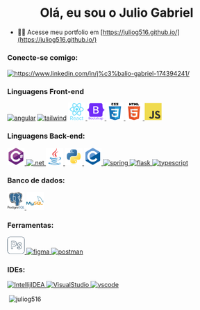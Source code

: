 <h1 align="center">Olá, eu sou o Julio Gabriel</h1>

<!-- <p align="left"> <img src="https://komarev.com/ghpvc/?username=juliog516&label=Profile%20views&color=0e75b6&style=flat" alt="juliog516" /> </p>

<p align="left"> <a href="https://github.com/ryo-ma/github-profile-trophy"><img src="https://github-profile-trophy.vercel.app/?username=juliog516" alt="juliog516" /></a> </p> -->

- 👨‍💻 Acesse meu portfolio em [https://juliog516.github.io/](https://juliog516.github.io/)

<h3 align="left">Conecte-se comigo:</h3>
<p align="left">
    <a href="https://www.linkedin.com/in/julio-gabriel-174394241/" target="blank"><img align="center"
            src="https://raw.githubusercontent.com/rahuldkjain/github-profile-readme-generator/master/src/images/icons/Social/linked-in-alt.svg"
            alt="https://www.linkedin.com/in/j%c3%balio-gabriel-174394241/" height="30" width="40" /></a>
</p>

<h3 align="left">Linguagens Front-end</h3>
<p align="left">

<a href="https://angular.dev/" target="_blank" rel="noreferrer"><img
src="https://cdn.jsdelivr.net/gh/devicons/devicon@latest/icons/angular/angular-original.svg" alt="angular"
width="40" height="40" /></a>
<a href="https://tailwindcss.com/" target="_blank" rel="noreferrer"><img
src="https://cdn.jsdelivr.net/gh/devicons/devicon@latest/icons/tailwindcss/tailwindcss-original.svg"
alt="tailwind" width="40" height="40" /></a>
<a href="https://reactjs.org/" target="_blank" rel="noreferrer"> <img
src="https://raw.githubusercontent.com/devicons/devicon/master/icons/react/react-original-wordmark.svg"
alt="react" width="40" height="40" />
</a>
<a href="https://getbootstrap.com" target="_blank" rel="noreferrer"> <img
src="https://raw.githubusercontent.com/devicons/devicon/master/icons/bootstrap/bootstrap-plain-wordmark.svg"
alt="bootstrap" width="40" height="40" /> </a><a href="https://www.w3schools.com/css/" target="_blank"
rel="noreferrer"> <img
src="https://raw.githubusercontent.com/devicons/devicon/master/icons/css3/css3-original-wordmark.svg"
alt="css3" width="40" height="40" /> </a> <a href="https://www.w3.org/html/" target="_blank"
rel="noreferrer"> <img
src="https://raw.githubusercontent.com/devicons/devicon/master/icons/html5/html5-original-wordmark.svg"
alt="html5" width="40" height="40" /> </a><a href="https://developer.mozilla.org/en-US/docs/Web/JavaScript"
target="_blank" rel="noreferrer"> <img
src="https://raw.githubusercontent.com/devicons/devicon/master/icons/javascript/javascript-original.svg"
alt="javascript" width="40" height="40" /> </a>

</a>




<h3 align="left">Linguagens Back-end: </h3>

<a href="https://www.w3schools.com/cs/" target="_blank" rel="noreferrer"> <img
        src="https://raw.githubusercontent.com/devicons/devicon/master/icons/csharp/csharp-original.svg" alt="csharp"
        width="40" height="40" />
</a>
<a href="https://dotnet.microsoft.com/" target="_blank" rel="noreferrer">
    <img src="https://cdn.jsdelivr.net/gh/devicons/devicon@latest/icons/dotnetcore/dotnetcore-plain.svg" alt=".net"
        width="40" height="40" />
</a>
<a href="https://www.java.com" target="_blank" rel="noreferrer">
    <img src="https://raw.githubusercontent.com/devicons/devicon/master/icons/java/java-original.svg" alt="java"
        width="40" height="40" />
</a>
<a href="https://www.python.org" target="_blank" rel="noreferrer">
    <img src="https://raw.githubusercontent.com/devicons/devicon/master/icons/python/python-original.svg" alt="python"
        width="40" height="40" />
</a>
<a href="https://www.cprogramming.com/" target="_blank" rel="noreferrer"> <img
        src="https://raw.githubusercontent.com/devicons/devicon/master/icons/c/c-original.svg" alt="c" width="40"
        height="40" />
</a>
<a href="https://spring.io/" target="_blank" rel="noreferrer">
    <img src="https://www.vectorlogo.zone/logos/springio/springio-icon.svg" alt="spring" width="40" height="40" />
</a>
<a href="https://flask.palletsprojects.com/" target="_blank" rel="noreferrer">
    <img src="https://www.vectorlogo.zone/logos/pocoo_flask/pocoo_flask-icon.svg" alt="flask" width="40" height="40" />
</a>
<a href="https://www.typescriptlang.org/">
    <img src="https://cdn.jsdelivr.net/gh/devicons/devicon@latest/icons/typescript/typescript-original.svg" alt="typescript" width="40" height="40" />       
</a>




<h3 align="left">Banco de dados: </h3>
<a href="https://www.postgresql.org" target="_blank" rel="noreferrer"> <img
        src="https://raw.githubusercontent.com/devicons/devicon/master/icons/postgresql/postgresql-original-wordmark.svg"
        alt="postgresql" width="40" height="40" /> </a>
<a href="https://www.mysql.com/" target="_blank" rel="noreferrer"> <img
        src="https://raw.githubusercontent.com/devicons/devicon/master/icons/mysql/mysql-original-wordmark.svg"
        alt="mysql" width="40" height="40" /> </a>


<h3 align="left">Ferramentas: </h3>
<a href="https://www.photoshop.com/en" target="_blank" rel="noreferrer"> <img
        src="https://raw.githubusercontent.com/devicons/devicon/master/icons/photoshop/photoshop-line.svg"
        alt="photoshop" width="40" height="40" /> </a> <a href="https://www.figma.com/" target="_blank"
    rel="noreferrer"> <img src="https://www.vectorlogo.zone/logos/figma/figma-icon.svg" alt="figma" width="40"
        height="40" /> </a> <a href="https://postman.com" target="_blank" rel="noreferrer"> <img
        src="https://www.vectorlogo.zone/logos/getpostman/getpostman-icon.svg" alt="postman" width="40" height="40" />
</a>

<h3 align="left">IDEs: </h3>
<a href="https://www.jetbrains.com/idea/" target="_blank" rel="noreferrer"> <img
        src="https://vectorwiki.com/images/ZgSyR__intellij-idea.svg" alt="IntellijIDEA" width="40" height="40" /> </a>
<a href="https://visualstudio.microsoft.com/" target="_blank" rel="noreferrer"> <img
        src="https://vectorwiki.com/images/id-278-visual-studio-icon-2022.svg" alt="VisualStudio" width="40"
        height="40" /> </a> <a href="https://code.visualstudio.com/" target="_blank" rel="noreferrer"> <img
        src="https://vectorwiki.com/images/ShoGZ__visual-studio-code.svg" alt="vscode" width="40" height="40" /> </a>


</p>

<p>&nbsp;<img align="center"
        src="https://github-readme-stats.vercel.app/api?username=juliog516&show_icons=true&locale=en" alt="juliog516" />
</p>
